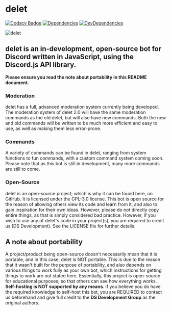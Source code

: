 # delet

[![Codacy Badge](https://api.codacy.com/project/badge/Grade/4095a9a01d8445939612d31b6283e6fd)](https://app.codacy.com/app/suvanl/delet-2.0?utm_source=github.com&utm_medium=referral&utm_content=DS-Development/delet-2.0&utm_campaign=badger)
[![Dependencies](https://david-dm.org/DS-Development/delet-2.0.svg)](https://david-dm.org/DS-Development/delet-2.0)
[![DevDependencies](https://david-dm.org/DS-Development/delet-2.0/dev-status.svg)](https://david-dm.org/DS-Development/delet-2.0?type=dev)

![delet](https://i.imgur.com/xCxkppZ.png)
## delet is an in-development, open-source bot for Discord written in JavaScript, using the Discord.js API library.

**Please ensure you read the note about portability in this README document.**

### Moderation
delet has a full, advanced moderation system currently being developed. The moderation system of delet 2.0 will have the same moderation commands as the old delet, but will also have new commands. Both the new and old commands will be written to be much more efficient and easy to use, as well as making them less error-prone.

### Commands
A variety of commands can be found in delet, ranging from system functions to fun commands, with a custom command system coming soon. Please note that as this bot is still in development, many more commands are still to come.

### Open-Source
delet is an open-source project; which is why it can be found here, on GitHub. It is licensed under the GPL-3.0 license. This bot is open source for the reason of allowing others view its code and learn from it, and also to gain inspiration for their own ideas. However, please do not directly copy entire things, as that is simply considered bad practice.
However, if you wish to use any of delet's code in your project(s), you are required to credit us (DS Development). See the LICENSE file for further details.

## A note about portability
A project/product being open-source doesn't necessarily mean that it is portable, and in this case, delet is NOT portable. This is due to the reason that it wasn't built for the purpose of portability, and also depends on various things to work fully as your own bot, which instructions for getting things to work are not stated here. Essentially, this project is open-source for educational purposes; so that others can see how everything works. **Self-hosting is NOT supported by any means**.
If you believe you do have the required knowledge to self-host this bot, you are REQUIRED to contact us beforehand and give full credit to the **DS Development Group** as the original authors.
